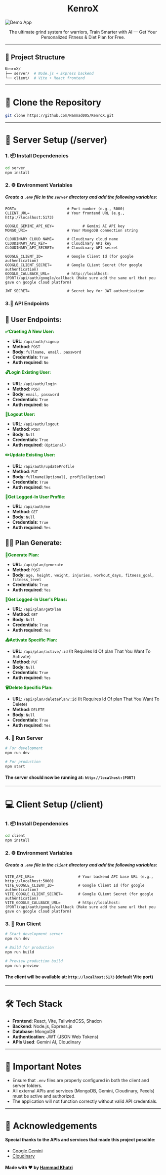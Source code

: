 <h1 align="center">KenroX</h1>

![Demo App](/client/public/banner.png)

<p align="center">The ultimate grind system for warriors, Train Smarter with AI — Get Your Personalized Fitness & Diet Plan for Free.</p>


---

## 📁 Project Structure

```bash
KenroX/
├── server/  # Node.js + Express backend
└── client/  # Vite + React frontend
```

---

# 📄 Clone the Repository

```bash
git clone https://github.com/Hammad005/KenroX.git
```

---

# 🔧 Server Setup (/server)

### 1. 📦 Install Dependencies

```bash
cd server
npm install
```

### 2. ⚙️ Environment Variables

##### Create a `.env` file in the `server` directory and add the following variables:

```env
PORT=                       # Port number (e.g., 5000)
CLIENT_URL=                 # Your frontend URL (e.g., http://localhost:5173)

GOOGLE_GEMINI_API_KEY=             # Gemini AI API key
MONGO_URI=                  # Your MongoDB connection string

CLOUDINARY_CLOUD_NAME=      # Cloudinary cloud name
CLOUDINARY_API_KEY=         # Cloudinary API key
CLOUDINARY_API_SECRET=      # Cloudinary API secret

GOOGLE_CLIENT_ID=           # Google Client Id (for google authentication)
GOOGLE_CLIENT_SECRET=       # Google CLient Secret (for google authentication)
GOOGLE_CALLBACK_URL=        # http://localhost:(PORT)/api/auth/google/callback (Make sure add the same url that you gave on google cloud platform)

JWT_SECRET=                 # Secret key for JWT authentication
```

### 3.📡 API Endpoints

## 🔐 User Endpoints:

<span style="color:green">**✅Craeting A New User:**</span>


- **URL**:              `/api/auth/signup`
- **Method**:           `POST`
- **Body**:             `fullname, email, password`
- **Credentials**:      `True`
- **Auth required**:    `No`

<span style="color:green">**🔓Login Existing User:**</span>

- **URL**:              `/api/auth/login`
- **Method**:           `POST`
- **Body**:             `email, password`
- **Credentials**:      `True`
- **Auth required**:    `No`

<span style="color:green">**🚪Logout User:**</span>

- **URL**:              `/api/auth/logout`
- **Method**:           `POST`
- **Body**:             `Null`
- **Credentials**:      `True`
- **Auth required**:    `(Optional)`

<span style="color:green">**✏️Update Existing User:**</span>

- **URL**:              `/api/auth/updateProfile`
- **Method**:           `PUT`
- **Body**:             `fullname(Optional), profile(Optional`
- **Credentials**:      `True`
- **Auth required**:    `Yes`

<span style="color:green">**👤Get Logged-In User Profile:**</span>

- **URL**:              `/api/auth/me`
- **Method**:           `GET`
- **Body**:             `Null`
- **Credentials**:      `True`
- **Auth required**:    `Yes`

## 💪🏼 Plan Generate:

<span style="color:green">**📝Generate Plan:**</span>

- **URL**:              `/api/plan/generate`
- **Method**:           `POST`
- **Body**:             `age, height, weight, injuries, workout_days, fitness_goal, fitness_level`
- **Credentials**:      `True`
- **Auth required**:    `Yes`

<span style="color:green">**📄Get Logged-In User's Plans:**</span>

- **URL**:              `/api/plan/getPlan`
- **Method**:           `GET`
- **Body**:             `Null`
- **Credentials**:      `True`
- **Auth required**:    `Yes`

<span style="color:green">**📤Activate Specific Plan:**</span>

- **URL**:              `/api/plan/active/:id` (It Requires Id Of plan That You Want To Activate)
- **Method**:           `PUT`
- **Body**:             `Null`
- **Credentials**:      `True`
- **Auth required**:    `Yes`

<span style="color:green">**🗑️Delete Specific Plan:**</span>

- **URL**:              `/api/plan/deletePlan/:id` (It Requires Id Of plan That You Want To Delete)
- **Method**:           `DELETE`
- **Body**:             `Null`
- **Credentials**:      `True`
- **Auth required**:    `Yes`


### 4. 🧪 Run Server

```bash
# For development
npm run dev

# For production
npm start
```

#### The server should now be running at: `http://localhost:(PORT)`

---

# 💻 Client Setup (/client)

### 1. 📦 Install Dependencies

```bash
cd client
npm install
```

### 2. ⚙️ Environment Variables

##### Create a `.env` file in the `client` directory and add the following variables:

```env
VITE_API_URL=                    # Your backend API base URL (e.g., http://localhost:5000)
VITE_GOOGLE_CLIENT_ID=           # Google Client Id (for google authentication)
VITE_GOOGLE_CLIENT_SECRET=       # Google CLient Secret (for google authentication)
VITE_GOOGLE_CALLBACK_URL=        # http://localhost:(PORT)/api/auth/google/callback (Make sure add the same url that you gave on google cloud platform)
```

### 3. 🧪 Run Client

```bash
# Start development server
npm run dev

# Build for production
npm run build

# Preview production build
npm run preview
```

#### The client will be available at: `http://localhost:5173` (default Vite port)

---

# 🛠️ Tech Stack

- **Frontend**: React, Vite, TailwindCSS, Shadcn
- **Backend**: Node.js, Express.js
- **Database**: MongoDB
- **Authentication**: JWT (JSON Web Tokens)
- **APIs Used**: Gemini AI, Cloudinary

---

# 📌 Important Notes

- Ensure that `.env` files are properly configured in both the client and server folders.
- All external APIs and services (MongoDB, Gemini, Cloudinary, Pexels) must be active and authorized.
- The application will not function correctly without valid API credentials.

---

# 🙌 Acknowledgements

#### Special thanks to the APIs and services that made this project possible:

- [Google Gemini](https://deepmind.google/technologies/gemini/)
- [Cloudinary](https://cloudinary.com/)

#### Made with ❤️ by [Hammad Khatri](https://github.com/Hammad005)
